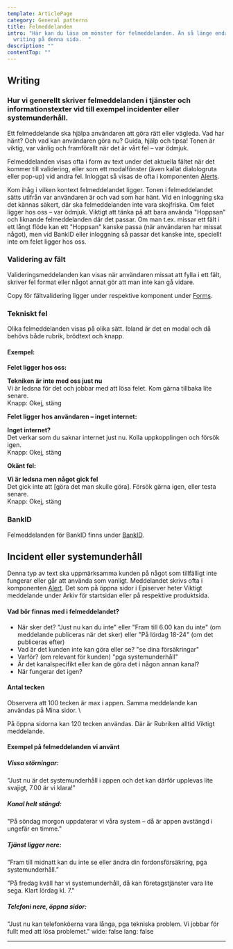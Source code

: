 ```yaml
---
template: ArticlePage
category: General patterns
title: Felmeddelanden
intro: "Här kan du läsa om mönster för felmeddelanden. Än så länge endast UX
  writing på denna sida.  "
description: ""
contentTop: ""
---
```

## Writing

### Hur vi generellt skriver felmeddelanden i tjänster och informationstexter vid till exempel incidenter eller systemunderhåll.

Ett felmeddelande ska hjälpa användaren att göra rätt eller vägleda. Vad har
hänt? Och vad kan användaren göra nu? Guida, hjälp och tipsa! Tonen är viktig,
var vänlig och framförallt när det är vårt fel – var ödmjuk.

Felmeddelanden visas ofta i form av text under det aktuella fältet när det kommer till validering, eller som ett modalfönster (även kallat dialologruta eller pop-up) vid andra fel. Inloggat så visas de ofta i komponenten [Alerts](https://lfds.netlify.app/components/web/system-display/alert?copy).

Kom ihåg i vilken kontext felmeddelandet ligger. Tonen i felmeddelandet sätts utifrån var användaren är och vad som har hänt. Vid en inloggning ska det kännas säkert, där ska felmeddelanden inte vara skojfriska. Om felet ligger hos oss – var ödmjuk. Viktigt att tänka på att bara använda "Hoppsan" och liknande felmeddelanden där det passar. Om man t.ex. missar ett fält i ett långt flöde kan ett "Hoppsan" kanske passa (när användaren har missat något), men vid BankID eller inloggning så passar det kanske inte, speciellt inte om felet ligger hos oss. 

### Validering av fält

Valideringsmeddelanden kan visas när användaren missat att fylla i ett fält, skriver fel format eller något annat gör att man inte kan gå vidare.

Copy för fältvalidering ligger under respektive komponent under [Forms](https://lfds.netlify.app/components/web/forms).

### Tekniskt fel

Olika felmeddelanden visas på olika sätt. Ibland är det en modal och då behövs både rubrik, brödtext och knapp.

#### **Exempel:**

**Felet ligger hos oss:**

**Tekniken är inte med oss just nu**\
Vi är ledsna för det och jobbar med att lösa felet. Kom gärna tillbaka lite senare.\
Knapp: Okej, stäng

**Felet ligger hos användaren – inget internet:**

**Inget internet?**\
Det verkar som du saknar internet just nu. Kolla uppkopplingen och försök igen.\
Knapp: Okej, stäng

**Okänt fel:**

**Vi är ledsna men något gick fel**\
Det gick inte att \[göra det man skulle göra]. Försök gärna igen, eller testa senare.\
Knapp: Okej, stäng

### BankID

Felmeddelanden för BankID finns under [BankID](https://lfds.netlify.app/patterns/general-patterns/bank-id).

## Incident eller systemunderhåll

Denna typ av text ska uppmärksamma kunden på något som tillfälligt inte fungerar eller går att använda som vanligt. Meddelandet skrivs ofta i komponenten [Alert](https://lfds.netlify.app/components/web/system-display/alert). Det som på öppna sidor i Episerver heter Viktigt meddelande under Arkiv för startsidan eller på respektive produktsida.

#### Vad bör finnas med i felmeddelandet?

* När sker det? "Just nu kan du inte" eller "Fram till 6.00 kan du inte" (om meddelande publiceras när det sker) eller "På lördag 18-24" (om det publiceras efter)
* Vad är det kunden inte kan göra eller se? "se dina försäkringar"
* Varför? (om relevant för kunden) "pga systemunderhåll"
* Är det kanalspecifikt eller kan de göra det i någon annan kanal?
* När fungerar det igen?

#### Antal tecken

Observera att 100 tecken är max i appen. Samma meddelande kan användas på Mina sidor. \

På öppna sidorna kan 120 tecken användas. Där är Rubriken alltid Viktigt meddelande.

#### Exempel på felmeddelanden vi använt

##### Vissa störningar:

"Just nu är det systemunderhåll i appen och det kan därför upplevas lite svajigt, 7.00 är vi klara!"

##### Kanal helt stängd:

"På söndag morgon uppdaterar vi våra system – då är appen avstängd i ungefär en timme."

##### Tjänst ligger nere:

”Fram till midnatt kan du inte se eller ändra din fordonsförsäkring, pga systemunderhåll.”

"På fredag kväll har vi systemunderhåll, då kan företagstjänster vara lite sega. Klart lördag kl. 7."

##### Telefoni nere, öppna sidor:

"Just nu kan telefonköerna vara långa, pga tekniska problem. Vi jobbar för fullt med att lösa problemet."
wide: false
lang: false

- - -